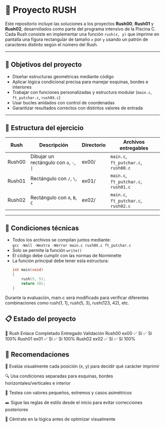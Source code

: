 # 📐 Proyecto RUSH

Este repositorio incluye las soluciones a los proyectos **Rush00**, **Rush01** y **Rush02**, desarrollados como parte del programa intensivo de la Piscina C. Cada Rush consiste en implementar una función `rush(x, y)` que imprime en pantalla una figura rectangular de tamaño `x` por `y` usando un patrón de caracteres distinto según el número del Rush.

---

## 🎯 Objetivos del proyecto

- Diseñar estructuras geométricas mediante código  
- Aplicar lógica condicional precisa para manejar esquinas, bordes e interiores  
- Trabajar con funciones personalizadas y estructura modular (`main.c`, `ft_putchar.c`, `rush0X.c`)  
- Usar bucles anidados con control de coordenadas  
- Garantizar resultados correctos con distintos valores de entrada  

---

## 📁 Estructura del ejercicio

| Rush   | Descripción                                 | Directorio | Archivos entregables                      |
|--------|---------------------------------------------|------------|-------------------------------------------|
| Rush00 | Dibujar un rectángulo con `o`, `-`, `\|`    | ex00/      | `main.c`, `ft_putchar.c`, `rush00.c`      |
| Rush01 | Rectángulo con `/`, `\`, `*`                | ex01/      | `main.c`, `ft_putchar.c`, `rush01.c`      |
| Rush02 | Rectángulo con `A`, `B`, `C`                | ex02/      | `main.c`, `ft_putchar.c`, `rush02.c`      |

---

## 🔧 Condiciones técnicas

- Todos los archivos se compilan juntos mediante:  
  `gcc -Wall -Wextra -Werror main.c rush0X.c ft_putchar.c`  
- Solo se permite la función `write()`  
- El código debe cumplir con las normas de Norminette  
- La función principal debe tener esta estructura:  
  ```c
  int main(void)
  {
      rush(5, 5);
      return (0);
  }

Durante la evaluación, main.c será modificado para verificar diferentes combinaciones como rush(1, 1), rush(5, 3), rush(123, 42), etc.

## 📋 Estado del proyecto
🧩 Rush	Enlace	Completado	Entregado	Validación
Rush00	ex00	✅ Sí	✅ Sí	100%
Rush01	ex01	✅ Sí	✅ Sí	100%
Rush02	ex02	✅ Sí	✅ Sí	100%

## 📌 Recomendaciones
🎯 Evalúa visualmente cada posición (x, y) para decidir qué carácter imprimir

🔍 Usa condiciones separadas para esquinas, bordes horizontales/verticales e interior

💬 Testea con valores pequeños, extremos y casos asimétricos

✒️ Sigue las reglas de estilo desde el inicio para evitar correcciones posteriores

🧠 Céntrate en la lógica antes de optimizar visualmente
